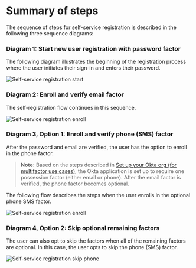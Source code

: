 # Summary of steps

The sequence of steps for self-service registration is described in the following three sequence diagrams:

### Diagram 1: Start new user registration with password factor

The following diagram illustrates the beginning of the registration process where the user initiates their sign-in and enters their password.

<div class="common-image-format">

![Self-service registration start](/img/oie-embedded-sdk/oie-embedded-sdk-use-case-simple-self-serv-seq-start-nodejs.png
 "Self-service registration start")

</div>

### Diagram 2: Enroll and verify email factor

The self-registration flow continues in this sequence.

<div class="common-image-format">

![Self-service registration enroll](/img/oie-embedded-sdk/oie-embedded-sdk-use-case-simple-self-serv-seq-enroll-verify-nodejs.png
 "Self-service registration enroll")

</div>

### Diagram 3, Option 1: Enroll and verify phone (SMS) factor

After the password and email are verified, the user has the option to
enroll in the phone factor.

> **Note:** Based on the steps described in [Set up your Okta org (for multifactor use cases)](/docs/guides/oie-embedded-common-org-setup/nodejs/main/#set-up-your-okta-org-for-multi-factor-use-cases), the Okta application is set up to require one possession factor (either email or phone). After the email factor is verified, the phone factor becomes optional.

The following flow describes the steps when the user enrolls in the optional phone SMS factor.

<div class="common-image-format">

![Self-service registration enroll](/img/oie-embedded-sdk/oie-embedded-sdk-use-case-simple-self-serv-seq-phone-nodejs.png
 "Self-service registration enroll")

</div>

### Diagram 4, Option 2: Skip optional remaining factors

The user can also opt to skip the factors when all of the remaining
factors are optional. In this case, the user opts to skip the phone
(SMS) factor.

<div class="common-image-format">

![Self-service registration skip phone](/img/oie-embedded-sdk/oie-embedded-sdk-use-case-simple-self-serv-seq-skip-phone-nodejs.png
 "Self-service registration skip phone")

</div>
